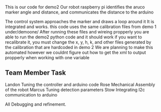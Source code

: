 This is our code for demo2
Our robot raspberry pi identifies the aruco marker angle and distance, and communicates the distance to the arduino

The control system approaches the marker and draws a loop around it
It is integrated and works. 
this code uses the same calibration files from demo 1 under/demoone/
After running these files and wireing propperly you are able to run the demo2 python code and it should work
if you want to recalibrate it, you must change the x, y, h, k, and other files generated by the calibration that are
hardcoded in demo 2
We are planning to make this automated however we couldnt figure out
how to get the xml to output propperly when working with one variable


Team Member                        Task
-------------------------------------------------------------------------
Landon                             Tuning the controller and arduino code
Rose                               Mechanical Assembly of the robot
Marcus                             Tuning detection parameters
Stow                               Integrating I2c communication to arduino

All                                Debugging and refinement.
